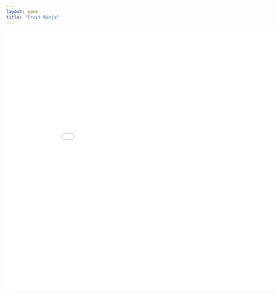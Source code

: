 ```yaml
---
layout: game
title: "Fruit Ninja"
---
```

<embed src="src/" width="900" height="700" allowfullscreen>
